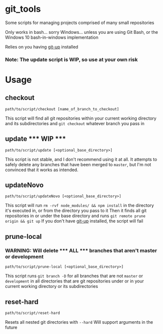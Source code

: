 # git_tools

Some scripts for managing projects comprised of many small repositories

Only works in bash... sorry Windows... unless you are using Git Bash, or the Windows 10 bash-in-windows implementation

Relies on you having [git-up](https://github.com/msiemens/PyGitUp) installed

### Note: The update script is WIP, so use at your own risk

# Usage

## checkout
    
    path/to/script/checkout [name_of_branch_to_checkout]
    
This script will find all git repositories within your current working directory and its subdirectories and `git checkout` whatever branch you pass in

## update *** WIP ***

    path/to/script/update [<optional_base_directory>]
    
This script is not stable, and I don't recommend using it at all.
It attempts to safely delete any branches that have been merged to `master`, but I'm not convinced that it works as intended.

## updateNovo

    path/to/script/updateNovo [<optional_base_directory>]

This script will run `rm -rvf node_modules/ && npm install` in the directory it's executed in, or from the directory you pass to it
Then it finds all git repositories in or under the base directory and runs `git remote prune origin && git up`
If you don't have [git-up](https://github.com/msiemens/PyGitUp) installed, the script will fail

## prune-local
### WARNING: Will delete *** ALL *** branches that aren't master or development

    path/to/script/prune-local [<optional_base_directory>]
    
This script runs `git branch -D` for all branches that are not `master` or `development` in all directories that are git repositories under or in your current working directory or its subdirectories

## reset-hard

    path/to/script/reset-hard
    
Resets all nested git directories with `--hard`
Will support arguments in the future